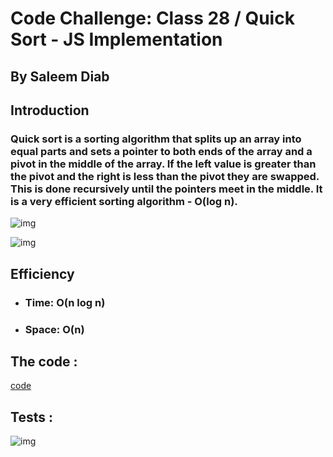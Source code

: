 # Code Challenge: Class 28 / Quick Sort - JS Implementation

## By Saleem Diab


## Introduction


### Quick sort is a sorting algorithm that splits up an array into equal parts and sets a pointer to both ends of the array and a pivot in the middle of the array. If the left value is greater than the pivot and the right is less than the pivot they are swapped. This is done recursively until the pointers meet in the middle. It is a very efficient sorting algorithm - O(log n).


![img](![image](https://user-images.githubusercontent.com/82366428/135674917-ad05f1ed-249a-4289-8b9b-9bb1d19dbc3b.png))





![img](![image](https://user-images.githubusercontent.com/82366428/135674957-ae53d356-00e8-403f-8ead-396d516931a7.png))


## Efficiency

* ### Time: O(n log n)

* ### Space: O(n)


## The code :


[code](https://github.com/saleem-ux/401-data-structures-and-algorithms/tree/main/quick-sort)


## Tests :



![img](![image](https://user-images.githubusercontent.com/82366428/135675008-86940ee6-d31d-4376-a331-491ccd89fedc.png))
